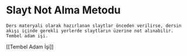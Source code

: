 # Slayt Not Alma Metodu
    Ders materyali olarak hazırlanan slaytlar önceden verilirse, dersin akışı içinde gerekli yerlerde slaytların üzerine not alınabilir. Tembel adam işi.

[[Tembel Adam İşi]]
